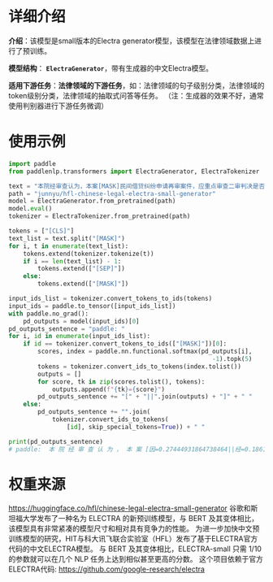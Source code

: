 # 详细介绍
**介绍**：该模型是small版本的Electra generator模型，该模型在法律领域数据上进行了预训练。

**模型结构**： **`ElectraGenerator`**，带有生成器的中文Electra模型。

**适用下游任务**：**法律领域的下游任务**，如：法律领域的句子级别分类，法律领域的token级别分类，法律领域的抽取式问答等任务。
（注：生成器的效果不好，通常使用判别器进行下游任务微调）


# 使用示例

```python
import paddle
from paddlenlp.transformers import ElectraGenerator, ElectraTokenizer

text = "本院经审查认为，本案[MASK]民间借贷纠纷申请再审案件，应重点审查二审判决是否存在错误的情形。"
path = "junnyu/hfl-chinese-legal-electra-small-generator"
model = ElectraGenerator.from_pretrained(path)
model.eval()
tokenizer = ElectraTokenizer.from_pretrained(path)

tokens = ["[CLS]"]
text_list = text.split("[MASK]")
for i, t in enumerate(text_list):
    tokens.extend(tokenizer.tokenize(t))
    if i == len(text_list) - 1:
        tokens.extend(["[SEP]"])
    else:
        tokens.extend(["[MASK]"])

input_ids_list = tokenizer.convert_tokens_to_ids(tokens)
input_ids = paddle.to_tensor([input_ids_list])
with paddle.no_grad():
    pd_outputs = model(input_ids)[0]
pd_outputs_sentence = "paddle: "
for i, id in enumerate(input_ids_list):
    if id == tokenizer.convert_tokens_to_ids(["[MASK]"])[0]:
        scores, index = paddle.nn.functional.softmax(pd_outputs[i],
                                                        -1).topk(5)
        tokens = tokenizer.convert_ids_to_tokens(index.tolist())
        outputs = []
        for score, tk in zip(scores.tolist(), tokens):
            outputs.append(f"{tk}={score}")
        pd_outputs_sentence += "[" + "||".join(outputs) + "]" + " "
    else:
        pd_outputs_sentence += "".join(
            tokenizer.convert_ids_to_tokens(
                [id], skip_special_tokens=True)) + " "

print(pd_outputs_sentence)
# paddle:  本 院 经 审 查 认 为 ， 本 案 [因=0.27444931864738464||经=0.18613006174564362||系=0.09408623725175858||的=0.07536833733320236||就=0.033634234219789505] 民 间 借 贷 纠 纷 申 请 再 审 案 件 ， 应 重 点 审 查 二 审 判 决 是 否 存 在 错 误 的 情 形 。
```

# 权重来源

https://huggingface.co/hfl/chinese-legal-electra-small-generator
谷歌和斯坦福大学发布了一种名为 ELECTRA 的新预训练模型，与 BERT 及其变体相比，该模型具有非常紧凑的模型尺寸和相对具有竞争力的性能。 为进一步加快中文预训练模型的研究，HIT与科大讯飞联合实验室（HFL）发布了基于ELECTRA官方代码的中文ELECTRA模型。 与 BERT 及其变体相比，ELECTRA-small 只需 1/10 的参数就可以在几个 NLP 任务上达到相似甚至更高的分数。
这个项目依赖于官方ELECTRA代码: https://github.com/google-research/electra
